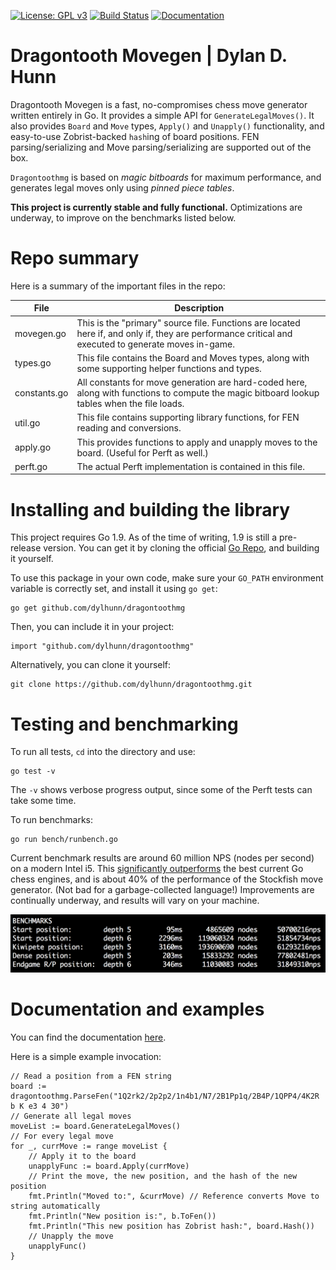 [![License: GPL v3](https://img.shields.io/badge/License-GPL%20v3-blue.svg)](http://www.gnu.org/licenses/gpl-3.0)
[![Build Status](https://travis-ci.org/dylhunn/dragontoothmg.svg?branch=master)](https://travis-ci.org/dylhunn/dragontoothmg)
[![Documentation](https://img.shields.io/badge/Documentation-GoDoc-green.svg)](https://godoc.org/github.com/dylhunn/dragontoothmg)


Dragontooth Movegen | Dylan D. Hunn
==================================

Dragontooth Movegen is a fast, no-compromises chess move generator written entirely in Go. It provides a simple API for `GenerateLegalMoves()`. It also provides `Board` and `Move` types, `Apply()` and `Unapply()` functionality, and easy-to-use Zobrist-backed `hash`ing of board positions. FEN parsing/serializing and Move parsing/serializing are supported out of the box.

`Dragontoothmg` is based on *magic bitboards* for maximum performance, and generates legal moves only using *pinned piece tables*.

**This project is currently stable and fully functional.** Optimizations are underway, to improve on the benchmarks listed below.

Repo summary
============

Here is a summary of the important files in the repo:

| **File**         | **Description**                                                                                                                                         |
|--------------|------------------------------------------------------------------------------------------------------------------------------------------------------|
| movegen.go   | This is the "primary" source file. Functions are located here if, and only if, they are performance critical and executed to generate moves in-game. |
| types.go     | This file contains the Board and Moves types, along with some supporting helper functions and types.                                                 |
| constants.go | All constants for move generation are hard-coded here, along with functions to compute the magic bitboard lookup tables when the file loads.         |
| util.go      | This file contains supporting library functions, for FEN reading and conversions.                                                                    |
| apply.go     | This provides functions to apply and unapply moves to the board. (Useful for Perft as well.)                                                         |
| perft.go     | The actual Perft implementation is contained in this file.                                                                                           |

Installing and building the library
===================================

This project requires Go 1.9. As of the time of writing, 1.9 is still a pre-release version. You can get it by cloning the official [Go Repo](https://github.com/golang/go), and building it yourself.

To use this package in your own code, make sure your `GO_PATH` environment variable is correctly set, and install it using `go get`:

    go get github.com/dylhunn/dragontoothmg

Then, you can include it in your project:

	import "github.com/dylhunn/dragontoothmg"

Alternatively, you can clone it yourself:

    git clone https://github.com/dylhunn/dragontoothmg.git

Testing and benchmarking
========================

To run all tests, `cd` into the directory and use:

	go test -v

The `-v` shows verbose progress output, since some of the Perft tests can take some time.

To run benchmarks:

	go run bench/runbench.go

Current benchmark results are around 60 million NPS (nodes per second) on a modern Intel i5. This [significantly outperforms](http://i68.tinypic.com/r8rwow.png) the best current Go chess engines, and is about 40% of the performance of the Stockfish move generator. (Not bad for a garbage-collected language!) Improvements are continually underway, and results will vary on your machine.

![Sample Benchmark Results](/benchmarks.png?raw=true "Sample Benchmark Results")

Documentation and examples
==========================

You can find the documentation [here](https://godoc.org/github.com/dylhunn/dragontoothmg).

Here is a simple example invocation:

    // Read a position from a FEN string
    board := dragontoothmg.ParseFen("1Q2rk2/2p2p2/1n4b1/N7/2B1Pp1q/2B4P/1QPP4/4K2R b K e3 4 30")
    // Generate all legal moves
    moveList := board.GenerateLegalMoves()
    // For every legal move
    for _, currMove := range moveList {
        // Apply it to the board
        unapplyFunc := board.Apply(currMove)
        // Print the move, the new position, and the hash of the new position
        fmt.Println("Moved to:", &currMove) // Reference converts Move to string automatically
        fmt.Println("New position is:", b.ToFen())
        fmt.Println("This new position has Zobrist hash:", board.Hash())
        // Unapply the move
        unapplyFunc()
    }